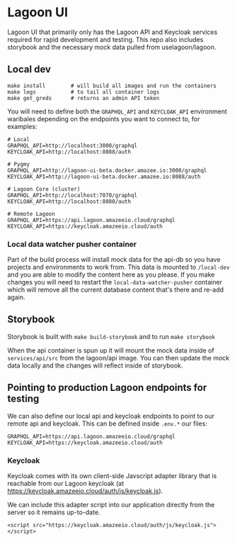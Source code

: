 # Lagoon UI 

Lagoon UI that primarily only has the Lagoon API and Keycloak services required for rapid development and testing. This repo also includes storybook and the necessary mock data pulled from uselagoon/lagoon.

## Local dev

```
make install        # will build all images and run the containers 
make logs           # to tail all container logs
make get_greds      # returns an admin API token
```

You will need to define both the `GRAPHQL_API` and `KEYCLOAK_API` environment waribales depending on the endpoints you want to connect to, for examples:

```
# Local
GRAPHQL_API=http://localhost:3000/graphql
KEYCLOAK_API=http://localhost:8088/auth

# Pygmy
GRAPHQL_API=http://lagoon-ui-beta.docker.amazee.io:3000/graphql
KEYCLOAK_API=http://lagoon-ui-beta.docker.amazee.io:8088/auth

# Lagoon Core (cluster)
GRAPHQL_API=http://localhost:7070/graphql
KEYCLOAK_API=http://localhost:8080/auth

# Remote Lagoon
GRAPHQL_API=https://api.lagoon.amazeeio.cloud/graphql
KEYCLOAK_API=https://keycloak.amazeeio.cloud/auth
```

### Local data watcher pusher container
Part of the build process will install mock data for the api-db so you have projects and environments to work from. This data is mounted to `/local-dev` and you are able to modify the content here as you please. If you make changes you will need to restart the `local-data-watcher-pusher` container which will remove all the current database content that's there and re-add again.

## Storybook

Storybook is built with `make build-storybook` and to run `make storybook`

When the api container is spun up it will mount the mock data inside of `services/api/src` from the lagoon/api image. You can then update the mock data locally and the changes will reflect inside of storybook.

## Pointing to production Lagoon endpoints for testing

We can also define our local api and keycloak endpoints to point to our remote api and keycloak. This can be defined inside `.env.*` our files:

```
GRAPHQL_API=https://api.lagoon.amazeeio.cloud/graphql
KEYCLOAK_API=https://keycloak.amazeeio.cloud/auth
```


### Keycloak

Keycloak comes with its own client-side Javscript adapter library that is reachable from our Lagoon keycloak (at https://keycloak.amazeeio.cloud/auth/js/keycloak.js).

We can include this adapter script into our application directly from the server so it remains up-to-date.

```
<script src="https://keycloak.amazeeio.cloud/auth/js/keycloak.js"></script>
```